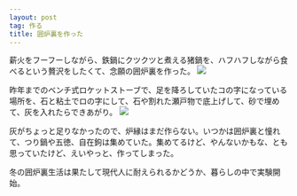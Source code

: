 ```yaml
---
layout: post
tag: 作る
title: 囲炉裏を作った
---
```

薪火をフーフーしながら、鉄鍋にクツクツと煮える猪鍋を、ハフハフしながら食べるという贅沢をしたくて、念願の囲炉裏を作った。
![](https://c1.staticflickr.com/1/723/32166654456_27b7b92498.jpg)

昨年までのベンチ式ロケットストーブで、足を降ろしていたコの字になっている場所を、石と粘土でロの字にして、石や割れた瀬戸物で底上げして、砂で埋めて、灰を入れたらできあがり。
![](https://c1.staticflickr.com/1/368/32166654946_bde46f6a99.jpg)

灰がちょっと足りなかったので、炉縁はまだ作らない。いつかは囲炉裏と憧れて、つり鍋や五徳、自在鉤は集めていた。集めてるけど、やんないかもな、とも思っていたけど、えいやっと、作ってしまった。

冬の囲炉裏生活は果たして現代人に耐えられるかどうか、暮らしの中で実験開始。
